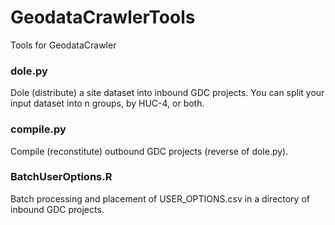 # GeodataCrawlerTools
Tools for GeodataCrawler

### dole.py
Dole (distribute) a site dataset into inbound GDC projects. You can split your input dataset into n groups, by HUC-4, or both.

### compile.py
Compile (reconstitute) outbound GDC projects (reverse of dole.py).

### BatchUserOptions.R
Batch processing and placement of USER_OPTIONS.csv in a directory of inbound GDC projects.
